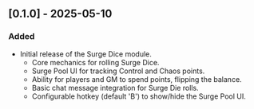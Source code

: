 ## [0.1.0] - 2025-05-10
### Added
- Initial release of the Surge Dice module.
  - Core mechanics for rolling Surge Dice.
  - Surge Pool UI for tracking Control and Chaos points.
  - Ability for players and GM to spend points, flipping the balance.
  - Basic chat message integration for Surge Die rolls.
  - Configurable hotkey (default 'B') to show/hide the Surge Pool UI.
